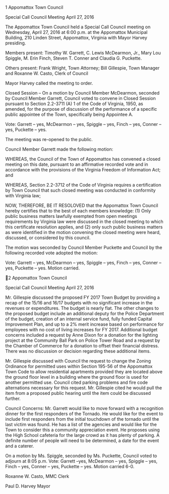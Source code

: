 1  Appomattox Town Council

Special Call Council Meeting
April 27, 2016

The Appomattox Town Council held a Special Call Council meeting on Wednesday, April 27,
2016 at 6:00 p.m. at the Appomattox Municipal Building, 210 Linden Street, Appomattox,
Virginia with Mayor Harvey presiding.

Members present:  Timothy W. Garrett, C. Lewis McDearmon, Jr., Mary Lou Spiggle, M. Erin
Finch, Steven T. Conner and Claudia G. Puckette.

Others present:  Frank Wright, Town Attorney; Bill Gillespie, Town Manager and Roxanne W.
Casto, Clerk of Council

Mayor Harvey called the meeting to order.

Closed Session –
On a motion by Council Member McDearmon, seconded by Council Member Garrett, Council
voted to convene in Closed Session pursuant to Section 2.2-3711 (A) 1 of the Code of Virginia,
1950, as amended, for the purpose of discussion of the performance of a specific public
appointee of the Town, specifically being Appointee A.

Vote:
Garrett – yes, McDearmon – yes, Spiggle – yes, Finch – yes, Conner – yes, Puckette – yes.

The meeting was re-opened to the public.

Council Member Garrett made the following motion:

WHEREAS, the Council of the Town of Appomattox has convened a closed meeting on this
date, pursuant to an affirmative recorded vote and in accordance with the provisions of the
Virginia Freedom of Information Act; and

WHEREAS, Section 2.2-3712 of the Code of Virginia requires a certification by Town Council
that such closed meeting was conducted in conformity with Virginia law;

NOW, THEREFORE, BE IT RESOLOVED that the Appomattox Town Council hereby certifies
that to the best of each members knowledge: (1) Only public business matters lawfully exempted
from open meetings requirements by Virginia law were discussed in the closed meeting to which
this certificate resolution applies, and (2) only such public business matters as were identified in
the motion convening the closed meeting were heard, discussed, or considered by this council.

The motion was seconded by Council Member Puckette and Council by the following recorded
vote adopted the motion:

Vote:
Garrett – yes, McDearmon – yes, Spiggle – yes, Finch – yes, Conner – yes, Puckette – yes.
Motion carried.

2  Appomattox Town Council

Special Call Council Meeting
April 27, 2016

Mr. Gillespie discussed the proposed FY 2017 Town Budget by providing a recap of the 15/16
and 16/17 budgets with no significant increase in the revenues or expenditures.  The budget is
nearly flat.  The other changes to the proposed budget include an additional deputy for the Police
Department of the budget, creation of an internal service fund, fully funded Capital Improvement
Plan, and up to a 2% merit increase based on performance for employees with no cost of living
increases for FY 2017.  Additional budget concerns included a request by Anne Dixon for a
donation for the lighting project at the Community Ball Park on Police Tower Road and a request
by the Chamber of Commerce for a donation to offset their financial distress.  There was no
discussion or decision regarding these additional items.

Mr. Gillespie discussed with Council the request to change the Zoning Ordinance for permitted
uses within Section 195-56 of the Appomattox Town Code to allow residential apartments
provided they are located above the ground floor level in a building where the ground floor is
used for another permitted use.  Council cited parking problems and fire code alternations
necessary for this request.  Mr. Gillespie cited he would pull the item from a proposed public
hearing until the item could be discussed further.

Council Concerns:
Mr. Garrett would like to move forward with a recognition dinner for the first responders of the
Tornado.  He would like for the event to include first responders from the initial touchdown of
the tornado until the last victim was found.  He has a list of the agencies and would like for the
Town to consider this a community appreciation event.  He proposes using the High School
cafeteria for the large crowd as it has plenty of parking.  A definite number of people will need to
be determined, a date for the event and a caterer.

On a motion by Ms. Spiggle, seconded by Ms. Puckette, Council voted to adjourn at 8:05 p.m.
Vote: Garrett –yes, McDearmon – yes, Spiggle – yes, Finch – yes, Conner – yes, Puckette – yes.
Motion carried 6-0.

Roxanne W. Casto, MMC
Clerk

Paul D. Harvey
Mayor


